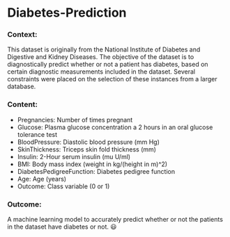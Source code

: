 # Diabetes-Prediction 

### Context:
This dataset is originally from the National Institute of Diabetes and Digestive and Kidney Diseases. The objective of the dataset is to diagnostically predict whether or not a patient has diabetes, based on certain diagnostic measurements included in the dataset. Several constraints were placed on the selection of these instances from a larger database.

### Content:
<ul>
 <li> Pregnancies: Number of times pregnant
 <li> Glucose: Plasma glucose concentration a 2 hours in an oral glucose tolerance test
 <li> BloodPressure: Diastolic blood pressure (mm Hg)
 <li> SkinThickness: Triceps skin fold thickness (mm)
 <li> Insulin: 2-Hour serum insulin (mu U/ml)
 <li> BMI: Body mass index (weight in kg/(height in m)^2)
 <li> DiabetesPedigreeFunction: Diabetes pedigree function
 <li> Age: Age (years)
 <li> Outcome: Class variable (0 or 1)
</ul>


### Outcome:

A machine learning model to accurately predict whether or not the patients in the dataset have diabetes or not. 😃
